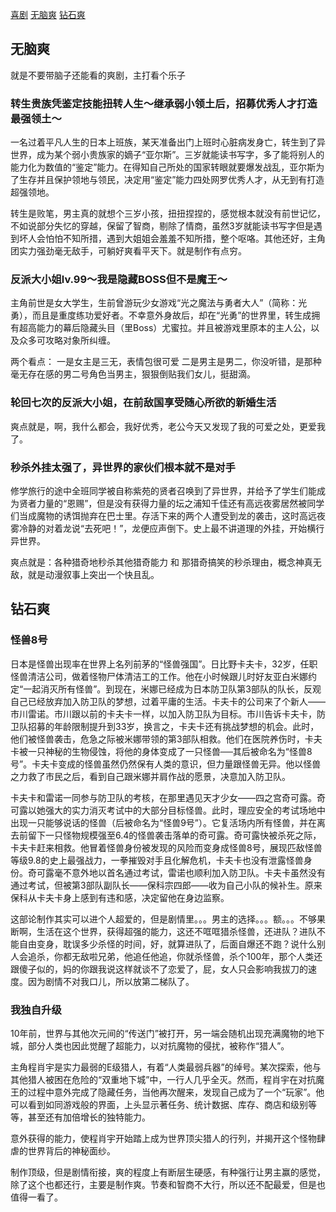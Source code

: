 [喜剧](#喜剧)
[无脑爽](#无脑爽)
[钻石爽](#钻石爽)


## 无脑爽
就是不要带脑子还能看的爽剧，主打看个乐子
### 转生贵族凭鉴定技能扭转人生～继承弱小领土后，招募优秀人才打造最强领土～
一名过着平凡人生的日本上班族，某天准备出门上班时心脏病发身亡，转生到了异世界，成为某个弱小贵族家的嫡子“亚尔斯”。三岁就能读书写字，多了能将别人的能力化为数值的“鉴定”能力。在得知自己所处的国家转眼就要爆发战乱，亚尔斯为了生存并且保护领地与领民，决定用“鉴定”能力四处网罗优秀人才，从无到有打造超强领地。

转生是败笔，男主真的就想个三岁小孩，扭扭捏捏的，感觉根本就没有前世记忆，不如说部分失忆的穿越，保留了智商，剔除了情商，虽然3岁就能读书写字但是遇到坏人会怕怕不知所措，遇到大姐姐会羞羞不知所措，整个呕咯。其他还好，主角团实力强劲毫无敌手，可躺好爽看平天下。就是制作有点穷。
### 反派大小姐lv.99～我是隐藏BOSS但不是魔王～
主角前世是女大学生，生前曾游玩少女游戏“光之魔法与勇者大人”（简称：光勇），而且是重度练功爱好者。不幸意外身故后，却在“光勇”的世界里，转生成拥有超高能力的幕后隐藏头目（里Boss）尤蜜拉。并且被游戏里原本的主人公，以及众多可攻略对象所纠缠。

两个看点：
一是女主是三无，表情包很可爱
二是男主是男二，你没听错，是那种毫无存在感的男二号角色当男主，狠狠倒贴我们女儿，挺甜滴。

### 轮回七次的反派大小姐，在前敌国享受随心所欲的新婚生活
爽点就是，啊，我什么都会，我好优秀，老公今天又发现了我的可爱之处，更爱我了。

### 秒杀外挂太强了，异世界的家伙们根本就不是对手
修学旅行的途中全班同学被自称紫苑的贤者召唤到了异世界，并给予了学生们能成为贤者力量的“恩赐”，但是没有获得力量的坛之浦知千佳还有高远夜雾居然被同学们当成魔物的诱饵抛弃在巴士里。存活下来的两个人遭受到龙的袭击，这时高远夜雾冷静的对着龙说“去死吧！”，龙便应声倒下。史上最不讲道理的外挂，开始横行异世界。

爽点就是：各种猎奇地秒杀其他猎奇能力 和 那猎奇搞笑的秒杀理由，概念神真无敌，就是动漫叙事上突出一个快且乱。

## 钻石爽
### 怪兽8号
日本是怪兽出现率在世界上名列前茅的“怪兽强国”。日比野卡夫卡，32岁，任职怪兽清洁公司，做着怪物尸体清洁工的工作。他在小时候跟儿时好友亚白米娜约定“一起消灭所有怪兽”。到现在，米娜已经成为日本防卫队第3部队的队长，反观自己已经放弃加入防卫队的梦想，过着平庸的生活。卡夫卡的公司来了个新人——市川雷诺。市川跟以前的卡夫卡一样，以加入防卫队为目标。市川告诉卡夫卡，防卫队招募的年龄限制提升到33岁，换言之，卡夫卡还有挑战梦想的机会。此时，他们被怪兽袭击，危急之际被米娜带领的第3部队相救。他们在医院养伤时，卡夫卡被一只神秘的生物侵蚀，将他的身体变成了一只怪兽──其后被命名为“怪兽8号”。卡夫卡变成的怪兽虽然仍然保有人类的意识，但力量跟怪兽无异。他以怪兽之力救了市民之后，看到自己跟米娜并肩作战的愿景，决意加入防卫队。

卡夫卡和雷诺一同参与防卫队的考核，在那里遇见天才少女——四之宫奇可露。奇可露以她强大的实力消灭考试中的大部分目标怪兽。此时，理应安全的考试场地中出现一只能够说话的怪兽（后被命名为“怪兽9号”）。它复活场内所有怪兽，并在离去前留下一只怪物规模强至6.4的怪兽袭击落单的奇可露。奇可露快被杀死之际，卡夫卡赶来相救。他冒着怪兽身份被发现的风险而变身成怪兽8号，展现匹敌怪兽等级9.8的史上最强战力，一拳摧毁对手且化解危机，卡夫卡也没有泄露怪兽身份。奇可露毫不意外地以首名通过考试，雷诺也顺利加入防卫队。卡夫卡虽然没有通过考试，但被第3部队副队长——保科宗四郎——收为自己小队的候补生。原来保科从卡夫卡身上感到有违和感，决定留他在身边监察。

这部论制作其实可以进个人超爱的，但是剧情里。。。男主的选择。。。额。。。不够果断啊，生活在这个世界，获得超强的能力，这还不哐哐猎杀怪兽，还进队？进队不能自由变身，耽误多少杀怪的时间，好，就算进队了，后面自爆还不跑？说什么别人会追杀，你都无敌啦兄弟，他追任他追，你就杀怪兽，杀个100年，那个人类还跟傻子似的，妈的你跟我说这样就谈不了恋爱了，屁，女人只会影响我拔刀的速度。因为剧情不对我口儿，所以放第二梯队了。

### 我独自升级
10年前，世界与其他次元间的“传送门”被打开，另一端会随机出现充满魔物的地下城，部分人类也因此觉醒了超能力，以对抗魔物的侵扰，被称作“猎人”。

主角程肖宇是实力最弱的E级猎人，有着“人类最弱兵器”的绰号。某次探索，他与其他猎人被困在危险的“双重地下城”中，一行人几乎全灭。然而，程肖宇在对抗魔王的过程中意外完成了隐藏任务，当他再次醒来，发现自己成为了一个“玩家”。他可以看到如同游戏般的界面，上头显示著任务、统计数据、库存、商店和级别等等，甚至还有加倍增长的独特能力。

意外获得的能力，使程肖宇开始踏上成为世界顶尖猎人的行列，并揭开这个怪物肆虐的世界背后的神秘面纱。

制作顶级，但是剧情衔接，爽的程度上有断层生硬感，有种强行让男主赢的感觉，除了这个也都还行，主要是制作爽。节奏和智商不大行，所以还不配最爱，但是也值得一看了。

